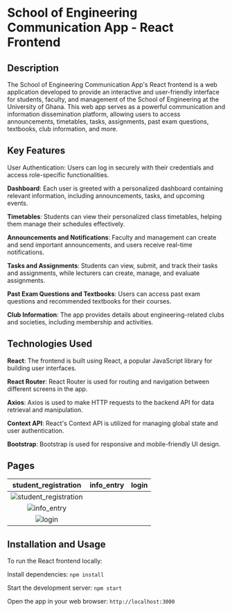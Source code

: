 # School of Engineering Communication App - React Frontend


## Description
The School of Engineering Communication App's React frontend is a web application developed to provide an interactive and user-friendly interface for students, faculty, and management of the School of Engineering at the University of Ghana. This web app serves as a powerful communication and information dissemination platform, allowing users to access announcements, timetables, tasks, assignments, past exam questions, textbooks, club information, and more.

## Key Features
User Authentication: Users can log in securely with their credentials and access role-specific functionalities.

**Dashboard**: Each user is greeted with a personalized dashboard containing relevant information, including announcements, tasks, and upcoming events.

**Timetables**: Students can view their personalized class timetables, helping them manage their schedules effectively.

**Announcements and Notifications**: Faculty and management can create and send important announcements, and users receive real-time notifications.

**Tasks and Assignments**: Students can view, submit, and track their tasks and assignments, while lecturers can create, manage, and evaluate assignments.

**Past Exam Questions and Textbooks**: Users can access past exam questions and recommended textbooks for their courses.

**Club Information**: The app provides details about engineering-related clubs and societies, including membership and activities.

## Technologies Used
**React**: The frontend is built using React, a popular JavaScript library for building user interfaces.

**React Router**: React Router is used for routing and navigation between different screens in the app.

**Axios**: Axios is used to make HTTP requests to the backend API for data retrieval and manipulation.

**Context API**: React's Context API is utilized for managing global state and user authentication.

**Bootstrap**: Bootstrap is used for responsive and mobile-friendly UI design.

## Pages
|student_registration|info_entry|login|
|:---:|:---:|:---:|
![student_registration](https://github.com/Serkhani/CPEN208_Software_Engineering/assets/66341820/4c643651-8a9c-4f45-ae5f-ac29525bb6f3)|
![info_entry](https://github.com/Serkhani/CPEN208_Software_Engineering/assets/66341820/17bcbd44-f549-4719-be9b-94b90b9423a2)|
![login](https://github.com/Serkhani/CPEN208_Software_Engineering/assets/66341820/81544d60-8639-4c39-8450-252ed7db7c8c)|


## Installation and Usage
To run the React frontend locally:

Install dependencies: ```npm install```

Start the development server: ```npm start```

Open the app in your web browser: ```http://localhost:3000```